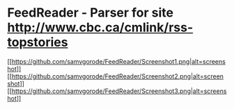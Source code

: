 # FeedReader - Parser for site http://www.cbc.ca/cmlink/rss-topstories
[[https://github.com/samvgorode/FeedReader/Screenshot1.png|alt=screenshot]]
[[https://github.com/samvgorode/FeedReader/Screenshot2.png|alt=screenshot]]
[[https://github.com/samvgorode/FeedReader/Screenshot3.png|alt=screenshot]]
